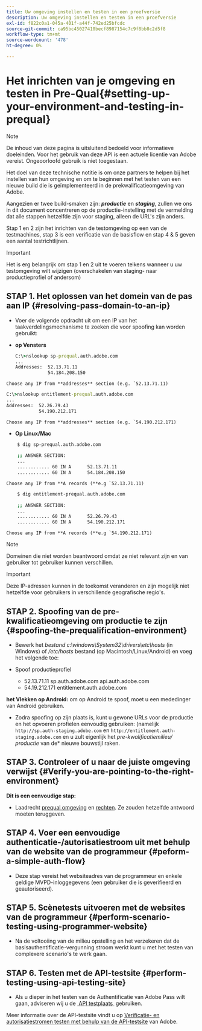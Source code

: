 ```yaml
---
title: Uw omgeving instellen en testen in een proefversie
description: Uw omgeving instellen en testen in een proefversie
exl-id: f822c0a1-045a-401f-a44f-742ed25bfcdc
source-git-commit: ca95bc45027410becf8987154c7c9f8bb8c2d5f8
workflow-type: tm+mt
source-wordcount: '478'
ht-degree: 0%

---
```


# Het inrichten van je omgeving en testen in Pre-Qual{#setting-up-your-environment-and-testing-in-prequal}

>[!NOTE]
>
>De inhoud van deze pagina is uitsluitend bedoeld voor informatieve doeleinden. Voor het gebruik van deze API is een actuele licentie van Adobe vereist. Ongeoorloofd gebruik is niet toegestaan.

Het doel van deze technische notitie is om onze partners te helpen bij het instellen van hun omgeving en om te beginnen met het testen van een nieuwe build die is geïmplementeerd in de prekwalificatieomgeving van Adobe.

Aangezien er twee build-smaken zijn: ***productie*** en ***staging***, zullen we ons in dit document concentreren op de productie-instelling met de vermelding dat alle stappen hetzelfde zijn voor staging, alleen de URL&#39;s zijn anders.

Stap 1 en 2 zijn het inrichten van de testomgeving op een van de testmachines, stap 3 is een verificatie van de basisflow en stap 4 &amp; 5 geven een aantal testrichtlijnen.

>[!IMPORTANT]
>
> Het is erg belangrijk om stap 1 en 2 uit te voeren telkens wanneer u uw testomgeving wilt wijzigen (overschakelen van staging- naar productieprofiel of andersom)


## STAP 1. Het oplossen van het domein van de pas aan IP {#resolving-pass-domain-to-an-ip}

* Voer de volgende opdracht uit om een IP van het taakverdelingsmechanisme te zoeken die voor spoofing kan worden gebruikt:

* **op Vensters**

  ```cmd
  C:\>nslookup sp-prequal.auth.adobe.com
  ...
  Addresses:  52.13.71.11
              54.184.208.150
  ```

```Choose any IP from **addresses** section (e.g. `52.13.71.11)```

```cmd
C:\>nslookup entitlement-prequal.auth.adobe.com 
...
Addresses:  52.26.79.43
            54.190.212.171
```

```Choose any IP from **addresses** section (e.g. `54.190.212.171)```


* **Op Linux/Mac**

```sh
    $ dig sp-prequal.auth.adobe.com
    
    ;; ANSWER SECTION:
    ...
    ............ 60 IN A      52.13.71.11
    ............ 60 IN A      54.184.208.150
```

```Choose any IP from **A records (**e.g `52.13.71.11)```

```sh
    $ dig entitlement-prequal.auth.adobe.com
    
    ;; ANSWER SECTION:
    ...
    ............ 60 IN A      52.26.79.43
    ............ 60 IN A      54.190.212.171
```

```Choose any IP from **A records (**e.g `54.190.212.171)```

>[!NOTE]
>
>Domeinen die niet worden beantwoord omdat ze niet relevant zijn en van gebruiker tot gebruiker kunnen verschillen.

>[!IMPORTANT]
>
> Deze IP-adressen kunnen in de toekomst veranderen en zijn mogelijk niet hetzelfde voor gebruikers in verschillende geografische regio&#39;s.


## STAP 2.  Spoofing van de pre-kwalificatieomgeving om productie te zijn {#spoofing-the-prequalification-environment}

* Bewerk het *bestand c:\\windows\\System32\\drivers\\etc\\hosts* (in Windows) of */etc/hosts* bestand (op Macintosh/Linux/Android) en voeg het volgende toe:

* Spoof productieprofiel
   * 52.13.71.11 sp.auth.adobe.com api.auth.adobe.com
   * 54.19.212.171 entitlement.auth.adobe.com

**het Vlekken op Android:** om op Android te spoof, moet u een mededinger van Android gebruiken.

* Zodra spoofing op zijn plaats is, kunt u gewone URLs voor de productie en het opvoeren profielen eenvoudig gebruiken: (namelijk `http://sp.auth-staging.adobe.com` en `http://entitlement.auth-staging.adobe.com` en u zult eigenlijk het *pre-kwalificatiemilieu/ productie* van de* nieuwe bouwstijl raken.


## STAP 3.  Controleer of u naar de juiste omgeving verwijst {#Verify-you-are-pointing-to-the-right-environment}

**Dit is een eenvoudige stap:**

* Laadrecht [prequal omgeving](https://entitlement-prequal.auth.adobe.com/environment.html) en [rechten](https://entitlement.auth.adobe.com/environment.html). Ze zouden hetzelfde antwoord moeten teruggeven.


## STAP 4.  Voer een eenvoudige authenticatie-/autorisatiestroom uit met behulp van de website van de programmeur {#peform-a-simple-auth-flow}

* Deze stap vereist het websiteadres van de programmeur en enkele geldige MVPD-inloggegevens (een gebruiker die is geverifieerd en geautoriseerd).

## STAP 5.  Scènetests uitvoeren met de websites van de programmeur {#perform-scenario-testing-using-programmer-website}

* Na de voltooiing van de milieu opstelling en het verzekeren dat de basisauthentificatie-vergunning stroom werkt kunt u met het testen van complexere scenario&#39;s te werk gaan.


## STAP 6.  Testen met de API-testsite {#perform-testing-using-api-testing-site}

* Als u dieper in het testen van de Authentificatie van Adobe Pass wilt gaan, adviseren wij u de [&#x200B; API testplaats &#x200B;](http://entitlement-prequal.auth.adobe.com/apitest/api.html) gebruiken.

Meer informatie over de API-testsite vindt u op [Verificatie- en autorisatiestromen testen met behulp van de API-testsite](/help/authentication/integration-guide-programmers/legacy/notes-technical/test-authn-authz-flows-using-adobes-api-test-site.md) van Adobe.
